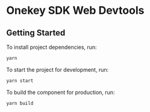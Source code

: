 # Onekey SDK Web Devtools
## Getting Started

To install project dependencies, run:

```bash
yarn
```

To start the project for development, run:

```bash
yarn start
```

To build the component for production, run:

```bash
yarn build
```
